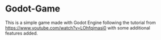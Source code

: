 # Godot-Game

This is a simple game made with Godot Engine following the tutorial from https://www.youtube.com/watch?v=LOhfqjmasi0 with some additional features added.
